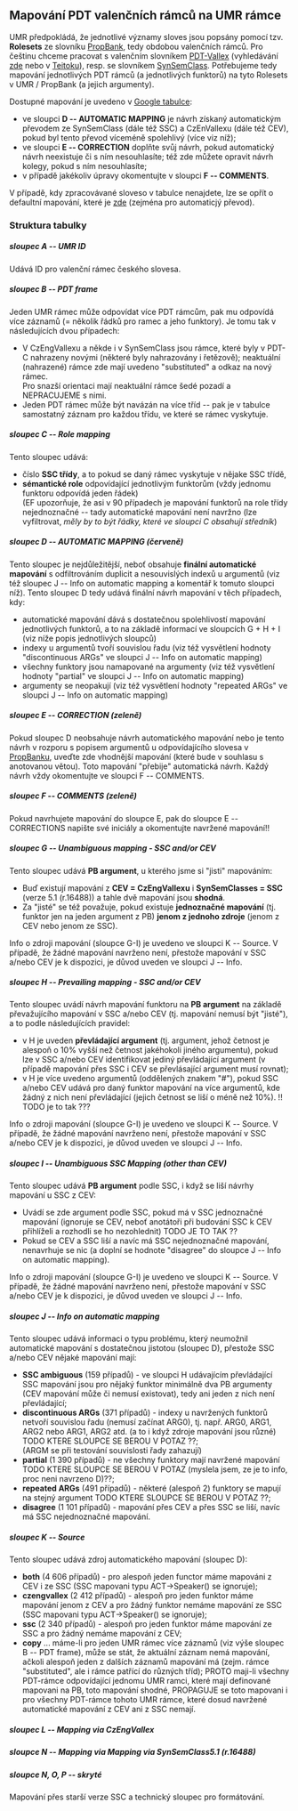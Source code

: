 ## Mapování PDT valenčních rámců na UMR rámce

UMR předpokládá, že jednotlivé významy sloves jsou popsány pomocí tzv. **Rolesets** ze slovníku [PropBank](https://verbs.colorado.edu/propbank-development/), tedy obdobou valenčních rámců. Pro češtinu chceme pracovat s valenčním slovníkem [PDT-Vallex](https://ufal.mff.cuni.cz/pdt-vallex-valency-lexicon-linked-czech-corpora) (vyhledávání [zde](http://lindat.mff.cuni.cz/services/PDT-Vallex/) nebo v [Teitoku](https://lindat.mff.cuni.cz/services/teitok/pdtc10/index.php?action=vallex)), resp. se slovníkem [SynSemClass](https://lindat.mff.cuni.cz/services/SynSemClassSearch/?version=synsemclass5.0). Potřebujeme tedy mapování jednotlivých PDT rámců (a jednotlivých funktorů) na tyto Rolesets v UMR / PropBank (a jejich argumenty).  

Dostupné mapování je uvedeno v [Google tabulce](https://docs.google.com/spreadsheets/d/1AuIASjkdAdKom7bgjDN5BxMKeRUefHlN/edit#gid=452142481): 
- ve sloupci **D -- AUTOMATIC MAPPING** je návrh získaný automatickým převodem ze SynSemClass (dále též  SSC) a CzEnVallexu (dále též CEV), pokud byl tento převod víceméně spolehlivý (více viz níž);
- ve sloupci **E -- CORRECTION** doplňte svůj návrh, pokud automatický návrh neexistuje či s ním nesouhlasíte; též zde můžete opravit návrh kolegy, pokud s ním nesouhlasíte;
- v případě jakékoliv úpravy okomentujte v sloupci **F -- COMMENTS**. 

V případě, kdy zpracovávané sloveso v tabulce nenajdete, lze se opřít o defaultní mapování, které je [zde](dafault-functors-to-umrlabels.txt) (zejména pro automaticjý převod).

### Struktura tabulky

##### sloupec A -- **UMR ID**
Udává ID pro valenční rámec českého slovesa. 

##### sloupec B -- **PDT frame**
Jeden UMR rámec může odpovídat více PDT rámcům, pak mu odpovídá více záznamů (= několik řádků pro ramec a jeho funktory). 
Je tomu tak v následujících dvou případech:
-  V CzEngVallexu a někde i v SynSemClass jsou rámce, které byly v PDT-C nahrazeny novými (některé byly nahrazovány i řetězově); neaktuální (nahrazené) rámce zde mají uvedeno "substituted" a odkaz na nový rámec.   
Pro snazší orientaci mají neaktuální rámce šedé pozadí a NEPRACUJEME s nimi.
-  Jeden PDT rámec může být navázán na více tříd -- pak je v tabulce samostatný záznam   pro každou třídu, ve které se rámec vyskytuje.

##### sloupec C -- **Role mapping**
Tento sloupec udává: 
- číslo **SSC třídy**, a to pokud se daný rámec vyskytuje v nějake SSC třídě, 
- **sémantické role** odpovídající jednotlivým funktorům (vždy jednomu funktoru odpovídá jeden řádek)   
(EF upozorňuje, že asi v 90 případech je mapování funktorů na role třídy nejednoznačné -- tady automatické mapování není navržno (lze vyfiltrovat, _měly by to být řádky, které ve sloupci C obsahují středník_)

##### sloupec D -- **AUTOMATIC MAPPING (červeně)**
Tento sloupec je nejdůležitější, neboť obsahuje **finální automatické mapování** s odfiltrováním duplicit a nesouvislých indexů u argumentů (viz též sloupec J -- Info on automatic mapping a komentář k tomuto sloupci níž). 
Tento sloupec D tedy udává finální návrh mapování v těch případech, kdy: 
- automatické mapování dává s dostatečnou spolehlivostí mapování jednotlivých funktorů, a to na základě informací ve sloupcích G + H + I (viz níže popis jednotlivých sloupců)
- indexy u argumentů tvoří souvislou řadu (viz též vysvětlení hodnoty  "discontinuous ARGs" ve sloupci J -- Info on automatic mapping)
- všechny funktory jsou namapované na argumenty (viz též vysvětlení hodnoty "partial" ve sloupci J -- Info on automatic mapping) 
- argumenty se neopakují (viz též vysvětlení hodnoty "repeated ARGs" ve sloupci J -- Info on automatic mapping) 

##### sloupec E -- **CORRECTION (zeleně)**
Pokud sloupec D neobsahuje návrh automatického mapování nebo je tento návrh v rozporu s popisem argumentů u odpovídajícího slovesa v [PropBanku](https://verbs.colorado.edu/propbank-development/), uveďte zde vhodnější mapování (které bude v souhlasu s anotovanou větou). Toto mapování "přebije" automatická návrh. Každý návrh vždy okomentujte ve sloupci F -- COMMENTS.

##### sloupec F -- **COMMENTS (zeleně)**
Pokud navrhujete mapování do sloupce E, pak do sloupce E -- CORRECTIONS napište své iniciály a okomentujte navržené mapování!!

##### sloupec G -- **Unambiguous mapping - SSC and/or CEV**
Tento sloupec udává **PB argument**, u kterého jsme si "jisti" mapováním: 
- Buď existují mapování z **CEV = CzEngVallexu** i **SynSemClasses = SSC** (verze 5.1 (r.16488)) a tahle dvě mapování jsou **shodná**.       
- Za "jisté" se též považuje, pokud existuje **jednoznačné mapování** (tj. funktor jen na jeden argument z PB) **jenom z jednoho zdroje** (jenom z CEV nebo jenom ze SSC).   

Info o zdroji mapování (sloupce G-I) je uvedeno ve sloupci K -- Source. V případě, že žádné mapování navrženo není, přestože mapování v SSC a/nebo CEV je k dispozici, je důvod uveden ve sloupci J -- Info. 

##### sloupec H -- **Prevailing mapping - SSC and/or CEV** 
Tento sloupec uvádí návrh mapování funktoru na **PB argument** na základě převažujícího mapování v SSC a/nebo CEV (tj. mapování nemusí být "jisté"), a to podle následujících pravidel: 
- v H je uveden **převládající argument** (tj. argument, jehož četnost je alespoň o 10% vyšší než četnost jakéhokoli jiného argumentu), pokud lze v SSC a/nebo CEV identifikovat jediný převládající argument (v případě mapování přes SSC i CEV se převlásající argument musí rovnat);
- v H je více uvedeno argumentů (oddělených znakem "#"), pokud SSC a/nebo CEV udává pro daný funktor mapování na více argumentů, kde žádný z nich není převládající (jejich četnost se liší o méně než 10%).  !! TODO je to tak ???

Info o zdroji mapování (sloupce G-I) je uvedeno ve sloupci K -- Source. V případě, že žádné mapování navrženo není, přestože mapování v SSC a/nebo CEV je k dispozici, je důvod uveden ve sloupci J -- Info. 

##### sloupec I -- **Unambiguous SSC Mapping (other than CEV)**
Tento sloupec udává  **PB argument** podle SSC, i když se liší návrhy mapování u SSC z CEV:
- Uvádí se zde argument podle SSC, pokud má v SSC jednoznačné mapování (ignoruje se CEV, neboť anotátoři při budování SSC k CEV přihlíželi a rozhodli se ho nezohlednit) TODO JE TO TAK ??   
- Pokud se CEV a SSC liší a navíc má SSC nejednoznačné mapování, nenavrhuje se nic (a doplní se hodnote "disagree" do sloupce J -- Info on automatic mapping).

Info o zdroji mapování (sloupce G-I) je uvedeno ve sloupci K -- Source. V případě, že žádné mapování navrženo není, přestože mapování v SSC a/nebo CEV je k dispozici, je důvod uveden ve sloupci J -- Info. 

<!-- 1/ nemam namapovano SSC
        1a/ nemam namapovano CEV -> nevyplnuju nic
        1b/ mam namapovano CEV - source = "czengvallex"
            - CEV je jednoznacne -> vyplnuji sloupec G
            - CEV je nejednoznacne -> do H dam nejcetnejsi + blizka mapovani podle CEV -->

<!-- 2/ mam namapovano SSC
        2a/ nemam namapovano CEV - source = "ssc"
            - SSC je jednoznacne -> vyplnuji sloupec G
            - SSC je nejednoznacne -> vyplnuji sloupec H
        2b/ mam namapovano CEV - source = "both"
            - SSC a CEV mapovani je jednoznace a shoduji se -> vyplnuji sloupec G
            - SSC a CEV maji nejednoznacne mapovani, nicmene ta nejcetnejsi pro SSC a CEV se shoduji (tj. pokud ma SSC napr. ARG0#ARG1, musi mit CEV taky ARG0#ARG1, pokud ma CEV ARG0, tak to neberu jako shodu) - > vyplnuji sloupec H
            - SSC ma jednoznacne mapovani, ktere je ale odlisne od CEV -> SSC mapovani davam do sloupce I
            - SSC ma nejednoznacne mapovani, ktere je odlisne od CEV -> nedavam tam nic 
            (prislo mi, ze tam je "mira nejistoty" tak vysoka, ze bych to nechala radsi na anotatorovi) -->


##### sloupec J -- Info on automatic mapping
Tento sloupec udává informaci o typu problému, který neumožnil automatické mapování s dostatečnou jistotou (sloupec D), přestože SSC a/nebo CEV nějaké mapování mají: 
- **SSC ambiguous** (159 případů) - ve sloupci H udávajícím převládající SSC mapování jsou pro nějaký funktor minimálně dva PB argumenty (CEV mapování může či nemusí existovat), tedy ani jeden z nich není převládající; 
- **discontinuous ARGs** (371 případů) - indexy u navržených funktorů netvoří souvislou řadu (nemusí začínat ARG0), tj. např. ARG0, ARG1, ARG2 nebo ARG1, ARG2 atd. (a to i když zdroje mapování jsou různé) TODO KTERE SLOUPCE SE BEROU V POTAZ ??;   
(ARGM se při testování souvislosti řady zahazují)
- **partial** (1 390 případů) - ne všechny funktory mají navržené mapování TODO KTERE SLOUPCE SE BEROU V POTAZ (myslela jsem, ze je to info, proc neni navrzeno D)??;
- **repeated ARGs** (491 případů) - některé (alespoň 2) funktory se mapují na stejný argument TODO KTERE SLOUPCE SE BEROU V POTAZ ??;  
- **disagree** (1 101 případů) - mapování přes CEV a přes SSC se liší, navíc má SSC nejednoznačné mapování. 

<!-- Source i Info se vztahuji k celemu ramci, ne k jednotlivym funktorum. A ukladaji ruzne informace - ta Source je ten zdroj, odkud jsme mapovani ziskali, zatimco Info je informace o tom, proc se navrhovane mapovani ze sloupcu G, H a I nepresune do toho automatickeho mapovani ve sloupci D. -->

##### sloupec K -- Source
Tento sloupec udává zdroj automatického mapování (sloupec D): 

- **both** (4 606 případů) - pro alespoň jeden functor máme mapováni z CEV i ze SSC (SSC mapovani typu ACT->Speaker() se ignoruje); 
- **czengvallex** (2 412 případů) - alespoň pro jeden funktor máme mapování jenom z CEV a pro žádný funktor nemáme mapování ze SSC (SSC mapovani typu ACT->Speaker() se ignoruje);  
- **ssc** (2 340 případů) - alespoň pro jeden funktor máme mapování ze SSC a pro žádný nemáme mapování z CEV; 
- **copy** ... máme-li pro jeden UMR rámec více záznamů (viz výše sloupec B -- PDT frame), může se stát, že aktuální záznam nemá mapování, ačkoli alespoň jeden z dalších záznamů mapování má (zejm. rámce "substituted", ale i rámce patřící do různých tříd);  PROTO maji-li všechny PDT-rámce odpovídající jednomu UMR ramci, které mají definované mapovani na PB, toto mapování shodné, PROPAGUJE se toto mapovani i pro všechny PDT-rámce tohoto UMR rámce, které dosud navržené automatické mapování z CEV ani z SSC nemají.
  

<!-- V source je jenom informace o tom, kde jsme k tomu mapovani prisli, aby si mohl anotator rict, jak moc je ta informace "relevantni" - kdyz je to z obou zdroju, tak je ta informace nejhodnotnejsi, pak podle SSC a jako nejmene presnou vnimam tu z CEV (copy je pro pripad, ze dany ramec nemam ani v CEV ani v SSC, ale nejaky jeho predchudce, ktery byl timhle nahrazen, v CEV nebo SSC byl - ale protoze nevim, proc se ten ramec nahrazoval novejsim, k jakym zmenam tam doslo, davam tam informaci, ze je to jenom zkopirovane). -->




##### sloupec L -- Mapping via CzEngVallex

##### sloupce N -- Mapping via Mapping via SynSemClass5.1 (r.16488)

##### sloupce N, O, P -- skryté
Mapování přes starší verze SSC a technický sloupec pro formátování.
